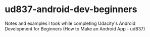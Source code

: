# ud837-android-dev-beginners
Notes and examples I took while completing Udacity's Android Development for Beginners (How to Make an Android App - ud837)
